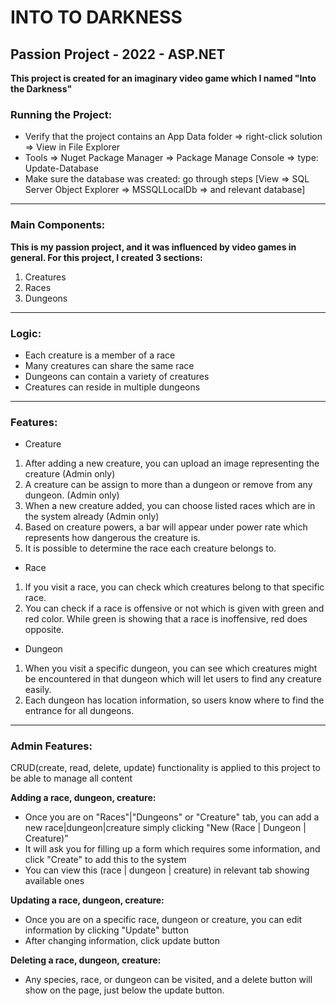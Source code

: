 # INTO TO DARKNESS
## Passion Project - 2022 - ASP.NET

**This project is created for an imaginary video game which I named "Into the Darkness"**

### Running the Project:
- Verify that the project contains an App Data folder => right-click solution => View in File Explorer
- Tools => Nuget Package Manager => Package Manage Console => type: Update-Database
- Make sure the database was created: go through steps [View => SQL Server Object Explorer => MSSQLLocalDb => and relevant database]
---
### Main Components:
**This is my passion project, and it was influenced by video games in general. For this project, I created 3 sections:**
1. Creatures
2. Races
3. Dungeons
---
### Logic:
- Each creature is a member of a race
- Many creatures can share the same race
- Dungeons can contain a variety of creatures
- Creatures can reside in multiple dungeons
---
### Features:
- Creature
1. After adding a new creature, you can upload an image representing the creature (Admin only)
2. A creature can be assign to more than a dungeon or remove from any dungeon. (Admin only)
3. When a new creature added, you can choose listed races which are in the system already (Admin only)
3. Based on creature powers, a bar will appear under power rate which represents how dangerous the creature is.
4. It is possible to determine the race each creature belongs to.

- Race
1. If you visit a race, you can check which creatures belong to that specific race.
2. You can check if a race is offensive or not which is given with green and red color. While green is showing that a race is inoffensive, red does opposite.

- Dungeon
1. When you visit a specific dungeon, you can see which creatures might be encountered in that dungeon which will let users to find any creature easily.
2. Each dungeon has location information, so users know where to find the entrance for all dungeons.
---
### Admin Features:
CRUD(create, read, delete, update) functionality is applied to this project to be able to manage all content

**Adding a race, dungeon, creature:**
- Once you are on "Races"|"Dungeons" or "Creature" tab, you can add a new race|dungeon|creature simply clicking "New (Race | Dungeon | Creature)"
- It will ask you for filling up a form which requires some information, and click "Create" to add this to the system
- You can view this (race | dungeon | creature) in relevant tab showing available ones

**Updating a race, dungeon, creature:**
- Once you are on a specific race, dungeon or creature, you can edit information by clicking "Update" button 
- After changing information, click update button

**Deleting a race, dungeon, creature:**
- Any species, race, or dungeon can be visited, and a delete button will show on the page, just below the update button.



